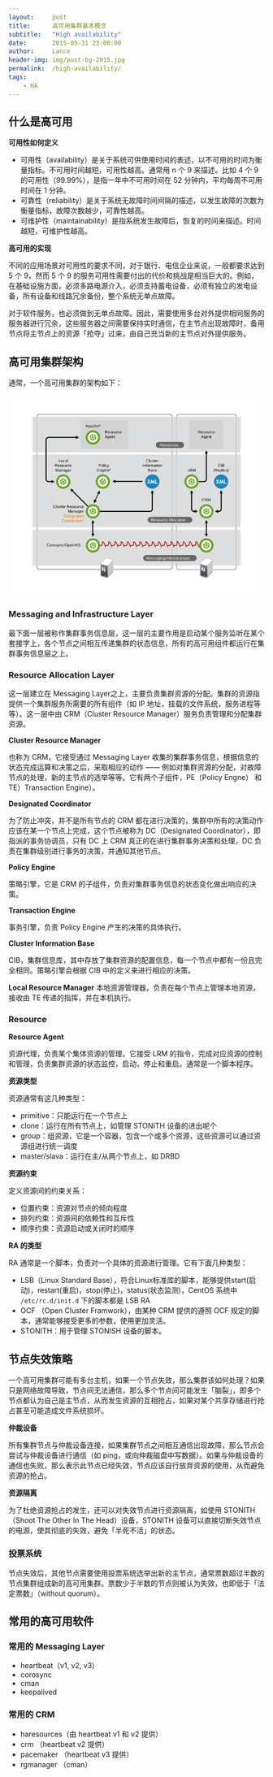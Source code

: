 ```yaml
---
layout:     post
title:      高可用集群基本概念
subtitle:   "High availability"
date:       2015-05-31 23:00:00
author:     Lance
header-img: img/post-bg-2015.jpg
permalink:  /high-availability/
tags:
    - HA
---
```


## 什么是高可用

**可用性如何定义**

- 可用性（availability）是关于系统可供使用时间的表述，以不可用的时间为衡量指标。不可用时间越短，可用性越高。通常用 n 个 9 来描述。比如 4 个 9 的可用性（99.99%），是指一年中不可用时间在 52 分钟内，平均每周不可用时间在 1 分钟。
- 可靠性（reliability）是关于系统无故障时间间隔的描述，以发生故障的次数为衡量指标，故障次数越少，可靠性越高。
- 可维护性（maintainability）是指系统发生故障后，恢复的时间来描述。时间越短，可维护性越高。

**高可用的实现**

不同的应用场景对可用性的要求不同，对于银行、电信企业来说，一般都要求达到 5 个 9，然而 5 个 9 的服务可用性需要付出的代价和挑战是相当巨大的。例如，在基础设施方面，必须多路电源介入，必须支持蓄电设备，必须有独立的发电设备，所有设备和线路冗余备份，整个系统无单点故障。

对于软件服务，也必须做到无单点故障。因此，需要使用多台对外提供相同服务的服务器进行冗余，这些服务器之间需要保持实时通信，在主节点出现故障时，备用节点将主节点上的资源「抢夺」过来，由自己充当新的主节点对外提供服务。

## 高可用集群架构

通常，一个高可用集群的架构如下：

![](/img/in-post/ha/ha_cluster_components_arch.png)

### Messaging and Infrastructure Layer
最下面一层被称作集群事务信息层，这一层的主要作用是启动某个服务监听在某个套接字上，各个节点之间相互传递集群的状态信息，所有的高可用组件都运行在集群事务信息层之上。

### Resource Allocation Layer
这一层建立在 Messaging Layer之上，主要负责集群资源的分配。集群的资源指提供一个集群服务所需要的所有组件（如 IP 地址，挂载的文件系统，服务进程等等）。这一层中由 CRM（Cluster Resource Manager）服务负责管理和分配集群资源。

**Cluster Resource Manager**

也称为 CRM，它接受通过 Messaging Layer 收集的集群事务信息，根据信息的状态完成运算和决策之后，采取相应的动作 —— 例如对集群资源的分配，对故障节点的处理，新的主节点的选举等等。它有两个子组件，PE（Policy Engne） 和 TE）Transaction Engine）。

**Designated Coordinator**

为了防止冲突，并不是所有节点的 CRM 都在进行决策的，集群中所有的决策动作应该在某一个节点上完成，这个节点被称为 DC（Designated Coordinator），即指派的事务协调员，只有 DC 上 CRM 真正的在进行集群事务决策和处理，DC 负责在集群级别进行事务的决策，并通知其他节点。

**Policy Engine**

策略引擎，它是 CRM 的子组件，负责对集群事务信息的状态变化做出响应的决策。

**Transaction Engine**

事务引擎，负责 Policy Engine 产生的决策的具体执行。

**Cluster Information Base**

CIB，集群信息库，其中存放了集群资源的配置信息，每一个节点中都有一份且完全相同。策略引擎会根据 CIB 中的定义来进行相应的决策。

**Local Resource Manager**
本地资源管理器，负责在每个节点上管理本地资源，接收由 TE 传递的指挥，并在本机执行。

### Resource
**Resource Agent**

资源代理，负责某个集体资源的管理，它接受 LRM 的指令，完成对应资源的控制和管理，负责集群资源的状态监控，启动，停止和重启。通常是一个脚本程序。

**资源类型**

资源通常有这几种类型：

- primitive：只能运行在一个节点上
- clone：运行在所有节点上，如管理 STONITH 设备的进出呢个
- group：组资源，它是一个容器，包含一个或多个资源，这些资源可以通过资源组进行统一调度
- master/slava：运行在主/从两个节点上，如 DRBD

**资源约束**

定义资源间的约束关系：

- 位置约束：资源对节点的倾向程度
- 排列约束：资源间的依赖性和互斥性
- 顺序约束：资源启动或关闭时的顺序

**RA 的类型**

RA 通常是一个脚本，负责对一个具体的资源进行管理。它有下面几种类型：

- LSB（Linux Standard Base），符合Linux标准库的脚本，能够提供start(启动)，restart(重启)，stop(停止)，status(状态监测)，CentOS 系统中 `/etc/rc.d/init.d` 下的脚本都是 LSB RA
- OCF （Open Cluster Framwork），由某种 CRM 提供的遵照 OCF 规定的脚本，通常能够接受更多的参数，使用更加灵活。
- STONITH：用于管理 STONISH 设备的脚本。

## 节点失效策略

一个高可用集群可能有多台主机，如果一个节点失效，那么集群该如何处理？如果只是网络故障导致，节点间无法通信，那么多个节点间可能发生「脑裂」，即多个节点都认为自己是主节点，从而发生资源的互相抢占，如果对某个共享存储进行抢占甚至可能造成文件系统损坏。

**仲裁设备**

所有集群节点与仲裁设备连接，如果集群节点之间相互通信出现故障，那么节点会尝试与仲裁设备进行通信（如 ping，或向仲裁磁盘中写数据）。如果与仲裁设备的通信也失败，那么表示此节点已经失效，节点应该自行放弃资源的使用，从而避免资源的抢占。

**资源隔离**

为了杜绝资源抢占的发生，还可以对失效节点进行资源隔离，如使用 STONITH（Shoot The Other In The Head）设备，STONITH 设备可以直接切断失效节点的电源，使其彻底的失效，避免「半死不活」的状态。

### 投票系统

节点失效后，其他节点需要使用投票系统选举出新的主节点，通常票数超过半数的节点集群组成新的高可用集群。票数少于半数的节点则被认为失效，也即低于「法定票数」（without quorum）。

## 常用的高可用软件

### 常用的 Messaging Layer
- heartbeat（v1, v2, v3）
- corosync
- cman
- keepalived

### 常用的 CRM
- haresources（由 heartbeat v1 和 v2 提供）
- crm （heartbeat v2 提供）
- pacemaker （heartbeat v3 提供）
- rgmanager （cman）


